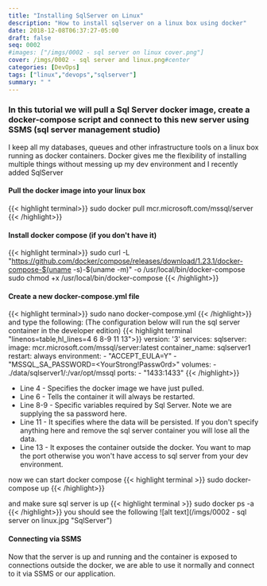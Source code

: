 ```yaml
---
title: "Installing SqlServer on Linux"
description: "How to install sqlserver on a linux box using docker"
date: 2018-12-08T06:37:27-05:00
draft: false
seq: 0002
#images: ["/imgs/0002 - sql server on linux cover.png"]
cover: /imgs/0002 - sql server and linux.png#center 
categories: [DevOps]
tags: ["linux","devops","sqlserver"]
summary: " "
---
```

### In this tutorial we will pull a Sql Server docker image, create a docker-compose script and connect to this new server using SSMS (sql server management studio)  
I keep all my databases, queues and other infrastructure tools on a linux box running as docker containers. Docker gives me the flexibility of installing multiple things 
without messing up my dev environment and I recently added SqlServer

#### Pull the docker image into your linux box
{{< highlight terminal>}}
sudo docker pull mcr.microsoft.com/mssql/server
{{< /highlight>}}

#### Install docker compose (if you don't have it)
{{< highlight terminal>}}
sudo curl -L "https://github.com/docker/compose/releases/download/1.23.1/docker-compose-$(uname -s)-$(uname -m)" -o /usr/local/bin/docker-compose
sudo chmod +x /usr/local/bin/docker-compose
{{< /highlight>}}
 
#### Create a new docker-compose.yml file
{{< highlight terminal>}}
sudo nano docker-compose.yml
{{< /highlight>}}
and type the following: (The configuration below will run the sql server container in the developer edition)
{{< highlight terminal "linenos=table,hl_lines=4 6 8-9 11 13">}}
version: '3'
services:
  sqlserver:
    image: mcr.microsoft.com/mssql/server:latest
    container_name: sqlserver1
    restart: always
    environment:
      - "ACCEPT_EULA=Y"
      - "MSSQL_SA_PASSWORD=<YourStrong!Passw0rd>"
    volumes:
      - ./data/sqlserver1/:/var/opt/mssql
    ports:
      - "1433:1433"
{{< /highlight>}} 

* Line 4 - Specifies the docker image we have just pulled.
* Line 6 - Tells the container it will always be restarted.
* Line 8-9 - Specific variables required by Sql Server. Note we are supplying the sa password here.
* Line 11 - It specifies where the data will be persisted. If you don't specify anything here and remove the sql server container you will lose all the data.
* Line 13 - It exposes the container outside the docker. You want to map the port otherwise you won't have access to sql server from your dev environment.


now we can start docker compose
{{< highlight terminal >}}
sudo docker-compose up
{{< /highlight>}}

and make sure sql server is up
{{< highlight terminal >}}
sudo docker ps -a
{{< /highlight>}}
you should see the following
![alt text](/imgs/0002 - sql server on linux.jpg "SqlServer")

#### Connecting via SSMS
Now that the server is up and running and the container is exposed to connections outside the docker, we are able to use it normally and connect to it via SSMS or our application.



